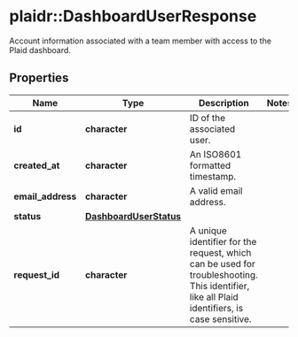 # plaidr::DashboardUserResponse

Account information associated with a team member with access to the Plaid dashboard.

## Properties
Name | Type | Description | Notes
------------ | ------------- | ------------- | -------------
**id** | **character** | ID of the associated user. | 
**created_at** | **character** | An ISO8601 formatted timestamp. | 
**email_address** | **character** | A valid email address. | 
**status** | [**DashboardUserStatus**](DashboardUserStatus.md) |  | 
**request_id** | **character** | A unique identifier for the request, which can be used for troubleshooting. This identifier, like all Plaid identifiers, is case sensitive. | 


